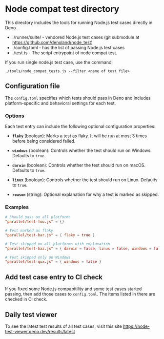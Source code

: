 # Node compat test directory

This directory includes the tools for running Node.js test cases directly in
Deno.

- ./runner/suite/ - vendored Node.js test cases (git submodule at
  https://github.com/denoland/node_test)
- ./config.toml - has the list of passing Node.js test cases
- ./test.ts - The script entrypoint of node compat test.

If you run single node.js test case, use the command:

```
./tools/node_compat_tests.js --filter <name of test file>
```

## Configuration file

The `config.toml` specifies which tests should pass in Deno and includes
platform-specific and behavioral settings for each test.

### Options

Each test entry can include the following optional configuration properties:

- **`flaky`** (boolean): Marks a test as flaky. It will be run at most 3 times
  before being considered failed.

- **`windows`** (boolean): Controls whether the test should run on Windows.
  Defaults to `true`.

- **`darwin`** (boolean): Controls whether the test should run on macOS.
  Defaults to `true`.

- **`linux`** (boolean): Controls whether the test should run on Linux. Defaults
  to `true`.

- **`reason`** (string): Optional explanation for why a test is marked as
  skipped.

### Examples

```toml
# Should pass on all platforms
"parallel/test-foo.js" = {}

# Test marked as flaky
"parallel/test-bar.js" = { flaky = true }

# Test skipped on all platforms with explanation
"parallel/test-baz.js" = { darwin = false, linux = false, windows = false, reason = "some reason" }

# Test skipped only on Windows
"parallel/test-qux.js" = { windows = false }
```

## Add test case entry to CI check

If you fixed some Node.js compabitility and some test cases started passing,
then add those cases to `config.toml`. The items listed in there are checked in
CI check.

## Daily test viewer

To see the latest test results of all test cases, visit this site
https://node-test-viewer.deno.dev/results/latest
